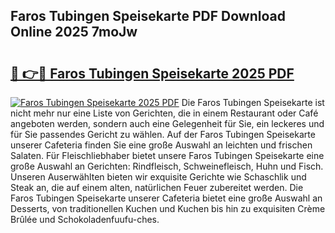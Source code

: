 ## Faros Tubingen Speisekarte PDF Download Online 2025 7moJw

# <h2><a href="http://gc9g1wm.nevu.top/?p=Faros+Tubingen+Speisekarte">🔗 👉🔴 Faros Tubingen Speisekarte 2025 PDF</a></h2>

[![Faros Tubingen Speisekarte 2025 PDF](https://i.imgur.com/dBaPXMq.png)](http://gc9g1wm.nevu.top/?p=Faros+Tubingen+Speisekarte)
Die Faros Tubingen Speisekarte ist nicht mehr nur eine Liste von Gerichten, die in einem Restaurant oder Café angeboten werden, sondern auch eine Gelegenheit für Sie, ein leckeres und für Sie passendes Gericht zu wählen. Auf der Faros Tubingen Speisekarte unserer Cafeteria finden Sie eine große Auswahl an leichten und frischen Salaten. Für Fleischliebhaber bietet unsere Faros Tubingen Speisekarte eine große Auswahl an Gerichten: Rindfleisch, Schweinefleisch, Huhn und Fisch. Unseren Auserwählten bieten wir exquisite Gerichte wie Schaschlik und Steak an, die auf einem alten, natürlichen Feuer zubereitet werden. Die Faros Tubingen Speisekarte unserer Cafeteria bietet eine große Auswahl an Desserts, von traditionellen Kuchen und Kuchen bis hin zu exquisiten Crème Brûlée und Schokoladenfuufu-ches.

